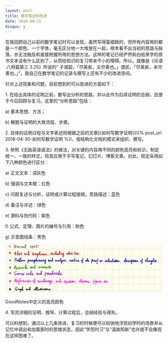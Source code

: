```yaml
---
layout: post
title: 数学笔记的改进
date: 2018-09-15
disqus: y
---
```


在我回顾自己以前的数学笔记时可以发现，虽然写得蛮细致的，但所有内容用的都是一个颜色、一个字体，毫无区分地一大堆放在一起，根本看不出当初的思路与脉落，亦无法触及和直接把握所用的思想方法。这样的笔记已经俨然和白纸黑字的原书文本没有什么区别了，从而给知识的复习带来不小的障碍。所以，就像是《论语·八佾篇第三 3.25》所说的“ 子谓韶，「尽美矣，又尽善也。」谓武，「尽美矣，未尽善也。」”，我自己在数学笔记的记录与撰写上还有不少的改进空间。

针对上述现象和问题，目前想到的可以改进的方面如下：

1\. 在给出具体的证明之前，要写出分析的思路，并以此作为后续证明的总纲，且便于今后回顾与复习。这里的“分析思路”包括：

a) 基本思想、方法；

b) 解题与证明的大致流程、步骤。

2\. 具体的证明过程与文字表述则根据之前的文章[《如何写数学证明》]({% post_url 2018-04-30-如何写数学证明 %})，按结构化文档的模式来组织、撰写。

3\. 参照《无敌英语语法》的做法，对关键的内容用不同的颜色高亮和标识，制定统一、一致的样式，将其应用于手写笔记、幻灯片、博客文章。对此，规定采用如下几种颜色进行区分：

a) 正文文本：深灰色

b) 强调与文本框：红色

c) 问题复述与分析，证明或计算过程提纲，思路描述：蓝色

d) 备注与评述：绿色

e) 源码与伪代码：紫色

f) 公式、定理、图片的编号与引用：粉色

g) 示意图线条：黑色

![](/figures/p54001517.jpg)

GoodNotes中定义的高亮颜色

4\. 写完详细的证明、推导、计算过程后，总结经验与得失。

可以料想到，通过以上几条改进，复习的时候便可以较快地浮现初学时的场景并从记忆中调出和加载那时的思维状态，因此“学而时习”与“温故知新”也许就不会像现在这样困难了。
